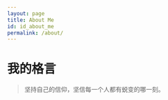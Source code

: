```yaml
---
layout: page
title: About Me
id: id_about_me
permalink: /about/
---
```


我的格言
===
> 坚持自己的信仰，坚信每一个人都有蜕变的哪一刻。


